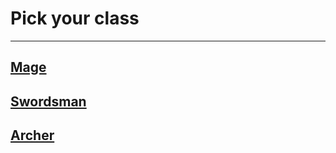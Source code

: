 # Pick your class
---
## [Mage](ClassMage.md)
## [Swordsman](ClassSwordsmen.md)
## [Archer](ClassArcher.md)